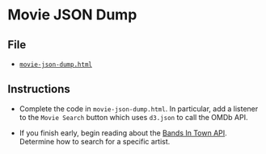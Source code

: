 # Movie JSON Dump

## File

* [`movie-json-dump.html`](../../Unsolved/movie-json-dump.html)

## Instructions

* Complete the code in `movie-json-dump.html`. In particular, add a listener to the `Movie Search` button which uses `d3.json` to call the OMDb API.

* If you finish early, begin reading about the [Bands In Town API](https://app.swaggerhub.com/apis/Bandsintown/PublicAPI/3.0.0). Determine how to search for a specific artist.
